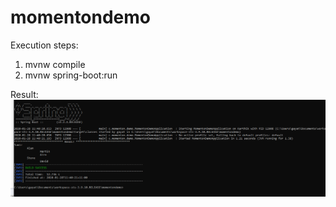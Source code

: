# momentondemo

Execution steps:
  1) mvnw compile
  2) mvnw spring-boot:run

Result:
![](result.png)
